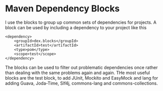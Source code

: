 Maven Dependency Blocks
============

I use the blocks to group up common sets of dependencies for projects. A block can be used by including a dependency to 
your project like this

~~~
<dependency>
	<groupId>dex.blocks</groupId>
	<artifactId>test</artifactId>
	<type>pom</type>
	<scope>test</scope>
</dependency>
~~~
The blocks can be used to filter out problematic dependencies once rather than dealing with the same problems again and again.
THe most useful blocks are the test block, to add JUnit, Mockito and EasyMock and lang for adding Guava, Joda-Time, Slf4j, commons-lang and commons-collections.